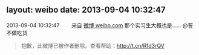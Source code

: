 layout: weibo
date: 2013-09-04 10:32:47
---
2013-09-04 10:32:47  &nbsp;&nbsp;&nbsp;&nbsp;&nbsp;&nbsp; 来自 <a href="http://weibo.com/" rel="nofollow">微博 weibo.com</a>
那个实习生大概也是…… @誓不做吃货
>  抱歉，此微博已被作者删除。查看帮助：http://t.cn/Rfd3rQV
